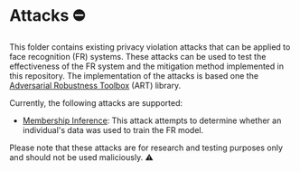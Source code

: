 # Attacks :no_entry:

This folder contains existing privacy violation attacks that can be applied to face recognition (FR) systems.
These attacks can be used to test the effectiveness of the FR system and the mitigation method implemented in
this repository.
The implementation of the attacks is based one the [Adversarial Robustness Toolbox](https://github.com/Trusted-AI/adversarial-robustness-toolbox)
(ART) library.

Currently, the following attacks are supported:
- [Membership Inference](https://github.com/guyelov/Face-Recognition-Mitigation-Method/blob/38cd300509632d4f87279188deb305ceedf2a48b/Attacks/Membership_Inference/MembershipAttack.py): This attack attempts to determine whether an individual's data was used to train the FR model.

Please note that these attacks are for research and testing purposes only and should not be used maliciously. :warning: